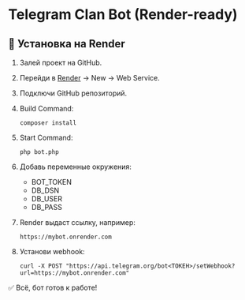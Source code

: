# Telegram Clan Bot (Render-ready)

## 🚀 Установка на Render

1. Залей проект на GitHub.
2. Перейди в [Render](https://render.com/) → New → Web Service.
3. Подключи GitHub репозиторий.
4. Build Command:
   ```
   composer install
   ```
5. Start Command:
   ```
   php bot.php
   ```
6. Добавь переменные окружения:
   - BOT_TOKEN
   - DB_DSN
   - DB_USER
   - DB_PASS

7. Render выдаст ссылку, например:
   ```
   https://mybot.onrender.com
   ```

8. Установи webhook:
   ```
   curl -X POST "https://api.telegram.org/bot<ТОКЕН>/setWebhook?url=https://mybot.onrender.com"
   ```

✅ Всё, бот готов к работе!
